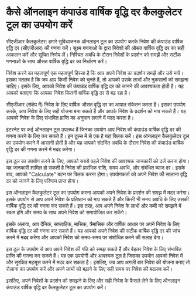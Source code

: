 कैसे ऑनलाइन कंपाउंड वार्षिक वृद्धि दर कैलकुलेटर टूल का उपयोग करें
=================================================================

सीएजीआर कैलकुलेटर: हमारे सुविधाजनक ऑनलाइन टूल का उपयोग करके निवेश की कंपाउंड वार्षिक वृद्धि दर (सीएजीआर) की गणना करें। सूक्ष्म गणनाओं के द्वारा निवेशों की औसत वार्षिक वृद्धि दर का सही आकलन करें और सूचित निर्णय लें। निश्चित अवधि के दौरान निवेशों के प्रदर्शन को समझें और सटीक गणनाओं के साथ औसत वार्षिक वृद्धि दर का निर्धारण करें।

निवेश करने का महत्वपूर्ण एक महत्वपूर्ण हिस्सा है कि आप अपने निवेश का प्रदर्शन समझें और उसे मापें। इसका मतलब है कि जब आप किसी निवेश को चुनते हैं, तो आपको उसके लाभों और नुकसानों को समझना चाहिए। इसके लिए, आपको निवेश की कंपाउंड वार्षिक वृद्धि दर को जानने की आवश्यकता होती है। यह आपको बताएगा कि आपका निवेश कितनी वार्षिक वृद्धि दर से बढ़ रहा है।

सीएजीआर (संक्षेप में) निवेश के लिए वार्षिक औसत वृद्धि दर का आपात संकेतन करता है। इसका उपयोग करके, आप निवेश के लिए सही योजना बना सकते हैं और आपके निवेश के प्रदर्शन को माप सकते हैं। यह आपको निवेश के लिए संभावित प्राप्ति का अनुमान लगाने में मदद करता है।

इंटरनेट पर कई ऑनलाइन टूल उपलब्ध हैं जिनका उपयोग आप निवेश की कंपाउंड वार्षिक वृद्धि दर की गणना करने के लिए कर सकते हैं। इन टूल्स में से एक है यहां क्लिक करें। इस ऑनलाइन कैलकुलेटर टूल का उपयोग करने में आसानी होती है और यह आपको संदर्भित अवधि के दौरान निवेश की कंपाउंड वार्षिक वृद्धि दर की गणना करने में मदद करेगा।

इस टूल का उपयोग करने के लिए, आपको सबसे पहले निवेश की आवश्यक जानकारी को दर्ज करना होगा। यह जानकारी शामिल हो सकती है निवेश की प्रारंभिक राशि, समय अवधि, और संबंधित ब्याज दर। इसके बाद, आपको "Calculate" बटन पर क्लिक करना होगा। उपयोगकर्ता को अपने निवेश की सालाना वृद्धि दर को जानने के लिए परिणाम प्राप्त होगा।

इस ऑनलाइन कैलकुलेटर टूल का उपयोग करना आपको अपने निवेश के प्रदर्शन की समझ में मदद करेगा। इसके उपयोग से आप अपने निवेश के प्रतिष्ठान को माप सकते हैं और किसी भी समय अवधि के लिए उसकी वार्षिक वृद्धि दर की गणना कर सकते हैं। इस तरह, आप अपने निवेश के लाभों और कमी को समझने में सक्षम होंगे और समय के साथ अपने निवेश को समायोजित कर सकेंगे।

इसके अलावा, आप दैनिक, साप्ताहिक, मासिक, त्रैमासिक और वार्षिक आधार पर अपने निवेश के लिए वार्षिक वृद्धि दर की गणना कर सकते हैं। यह आपको अपने निवेश की सटीक वार्षिक वृद्धि दर की जांच करने में मदद करेगा और आपको निवेश को समय-समय पर संशोधित करने की सलाह देगा।

इस टूल के उपयोग से आप अपने निवेश की गति को समझ सकते हैं और बेहतर निवेश के लिए संभावित प्राप्ति की गणना कर सकते हैं। यह एक उपयोगी और आवश्यक टूल है जिसका उपयोग आपको निवेश में और सुरक्षित महसूस करने में मदद कर सकता है। इसलिए, जब आप अगली बार निवेश की योजना बनाएं तो रोज़ाना का उपयोग करें और अपने लाभों को बढ़ाने के लिए सही समय पर निवेश की बदलाव करें।

इसलिए, अपने निवेशों के प्रदर्शन को समझने के लिए और सही निवेश के फैसले लेने के लिए ऑनलाइन कंपाउंड वार्षिक वृद्धि दर कैलकुलेटर टूल का उपयोग करें।